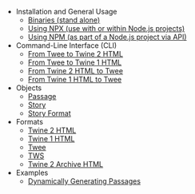 - Installation and General Usage
  - [Binaries (stand alone)](/install/binaries.md)
  - [Using NPX (use with or within Node.js projects)](/install/npx.md)
  - [Using NPM (as part of a Node.js project via API)](/install/npm.md)
- Command-Line Interface (CLI)
  - [From Twee to Twine 2 HTML](/cli/fromTweeToTwine2HTML.md)
  - [From Twee to Twine 1 HTML](/cli/fromTweeToTwine1HTML.md)
  - [From Twine 2 HTML to Twee](/cli/fromTwine2HTMLToTwee.md)
  - [From Twine 1 HTML to Twee](/cli/fromTwine1HTMLToTwee.md)
- Objects
  - [Passage](/objects/passage.md)
  - [Story](/objects/story.md)
  - [Story Format](/objects/storyformat.md)
- Formats
  - [Twine 2 HTML](/formats/twine2HTML.md)
  - [Twine 1 HTML](/formats/twine1HTML.md)
  - [Twee](/formats/twee.md)
  - [TWS](/formats/tws.md)
  - [Twine 2 Archive HTML](/formats/twine2ArchiveHTML.md)
- Examples
  - [Dynamically Generating Passages](/examples/dynamicPassages.md)

